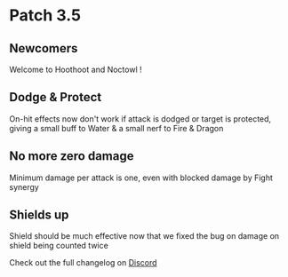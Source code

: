 # Patch 3.5

## Newcomers

Welcome to Hoothoot and Noctowl !

## Dodge & Protect

On-hit effects now don't work if attack is dodged or target is protected, giving a small buff to Water & a small nerf to Fire & Dragon

## No more zero damage

Minimum damage per attack is one, even with blocked damage by Fight synergy

## Shields up

Shield should be much effective now that we fixed the bug on damage on shield being counted twice

Check out the full changelog on [Discord](https://discord.com/channels/737230355039387749/737230355039387752)
